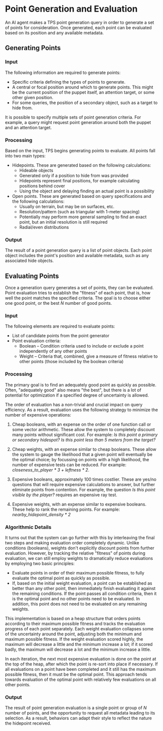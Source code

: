 # Point Generation and Evaluation<a name="ai-tactical-point-generation-evaluation"></a>

An AI agent makes a TPS point generation query in order to generate a set of points for consideration\. Once generated, each point can be evaluated based on its position and any available metadata\.

## Generating Points<a name="ai-tactical-point-generation"></a>

### Input<a name="ai-tactical-point-generation-input"></a>

The following information are required to generate points:
+ Specific criteria defining the types of points to generate\.
+ A central or focal position around which to generate points\. This might be the current position of the puppet itself, an attention target, or some other given position\.
+ For some queries, the position of a secondary object, such as a target to hide from\.

It is possible to specify multiple sets of point generation criteria\. For example, a query might request point generation around both the puppet and an attention target\. 

### Processing<a name="ai-tactical-point-generation-processing"></a>

Based on the input, TPS begins generating points to evaluate\. All points fall into two main types:
+ Hidepoints\. These are generated based on the following calculations:
  + Hideable objects
  + Generated only if a position to hide from was provided
  + Hidepoints represent final positions, for example calculating positions behind cover
  + Using the object and delaying finding an actual point is a possibility
+ Open points\. These are generated based on query specifications and the following calculations:
  + Usually on terrain, but may be on surfaces, etc\.
  + Resolution/pattern \(such as triangular with 1\-meter spacing\)
  + Potentially may perform more general sampling to find an exact point, but an initial resolution is still required
  + Radial/even distributions

### Output<a name="ai-tactical-point-generation-output"></a>

The result of a point generation query is a list of point objects\. Each point object includes the point's position and available metadata, such as any associated hide objects\. 

## Evaluating Points<a name="ai-tactical-point-evaluation"></a>

Once a generation query generates a set of points, they can be evaluated\. Point evaluation tries to establish the "fitness" of each point, that is, how well the point matches the specified criteria\. The goal is to choose either one good point, or the best *N* number of good points\. 

### Input<a name="ai-tactical-point-evaluation-input"></a>

The following elements are required to evaluate points:
+ List of candidate points from the point generator
+ Point evaluation criteria:
  + Boolean – Condition criteria used to include or exclude a point independently of any other points 
  + Weight – Criteria that, combined, give a measure of fitness relative to other points \(those included by the boolean criteria\)

### Processing<a name="ai-tactical-point-evaluation-processing"></a>

The primary goal is to find an adequately good point as quickly as possible\. Often, "adequately good" also means "the best", but there is a lot of potential for optimization if a specified degree of uncertainty is allowed\.

The order of evaluation has a non\-trivial and crucial impact on query efficiency\. As a result, evaluation uses the following strategy to minimize the number of expensive operations:

1. Cheap booleans, with an expense on the order of one function call or some vector arithmetic\. These allow the system to completely discount many points without significant cost\. For example: *Is this point a primary or secondary hidespot? Is this point less than 5 meters from the target?*

1. Cheap weights, with an expense similar to cheap booleans\. These allow the system to gauge the likelihood that a given point will eventually be the optimal choice; by focussing on points with a high likelihood, the number of expensive tests can be reduced\. For example: *closeness\_to\_player \* 3 \+ leftness \* 2*\.

1. Expensive booleans, approximately 100 times costlier\. These are yes/no questions that will require expensive calculations to answer, but further eliminate points from contention\. For example, the question *Is this point visible by the player?* requires an expensive ray test\.

1. Expensive weights, with an expense similar to expensive booleans\. These help to rank the remaining points\. For example: *nearby\_hidepoint\_density \* 2*

### Algorithmic Details<a name="ai-tactical-point-evaluation-algorithmic"></a>

 It turns out that the system can go further with this by interleaving the final two steps and making evaluation order completely dynamic\. Unlike conditions \(booleans\), weights don't explicitly discount points from further evaluation\. However, by tracking the relative "fitness" of points during evaluation, we can still employ weights to dramatically reduce evaluations by employing two basic principles: 
+ Evaluate points in order of their maximum possible fitness, to fully evaluate the optimal point as quickly as possible\.
+ If, based on the initial weight evaluation, a point can be established as better than any other point, then immediately finish evaluating it against the remaining conditions\. If the point passes all condition criteria, then it is the optimal point and no other points need to be evaluated\. In addition, this point does not need to be evaluated on any remaining weights\. 

This implementation is based on a heap structure that orders points according to their maximum possible fitness and tracks the evaluation progress of each point separately\. Each weight evaluation collapses some of the uncertainty around the point, adjusting both the minimum and maximum possible fitness\. If the weight evaluation scored highly, the maximum will decrease a little and the minimum increase a lot; if it scored badly, the maximum will decrease a lot and the minimum increase a little\. 

In each iteration, the next most expensive evaluation is done on the point at the top of the heap, after which the point is re\-sort into place if necessary\. If all evaluations on a point have been completed and it still has the maximum possible fitness, then it must be the optimal point\. This approach tends towards evaluation of the optimal point with relatively few evaluations on all other points\.

### Output<a name="ai-tactical-point-evaluation-output"></a>

The result of point generation evaluation is a single point or group of *N* number of points, and the opportunity to request all metadata leading to its selection\. As a result, behaviors can adapt their style to reflect the nature the hidepoint received\. 